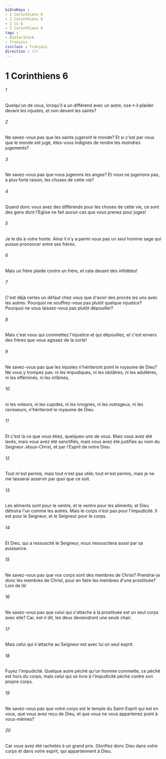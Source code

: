 ```yaml
---
bibleKeys : 
- 1 Corinthiens 6
- 1 Corinthiens 6
- 1 Co 6
- 1 Corinthians 6
tags : 
- Bible/1Co/6
- français
cssclass : français
direction : ltr
---
```


# 1 Corinthiens 6

###### 1
Quelqu'un de vous, lorsqu'il a un différend avec un autre, ose-t-il plaider devant les injustes, et non devant les saints?
###### 2
Ne savez-vous pas que les saints jugeront le monde? Et si c'est par vous que le monde est jugé, êtes-vous indignes de rendre les moindres jugements?
###### 3
Ne savez-vous pas que nous jugerons les anges? Et nous ne jugerions pas, à plus forte raison, les choses de cette vie?
###### 4
Quand donc vous avez des différends pour les choses de cette vie, ce sont des gens dont l'Eglise ne fait aucun cas que vous prenez pour juges!
###### 5
Je le dis à votre honte. Ainsi il n'y a parmi vous pas un seul homme sage qui puisse prononcer entre ses frères.
###### 6
Mais un frère plaide contre un frère, et cela devant des infidèles!
###### 7
C'est déjà certes un défaut chez vous que d'avoir des procès les uns avec les autres. Pourquoi ne souffrez-vous pas plutôt quelque injustice? Pourquoi ne vous laissez-vous pas plutôt dépouiller?
###### 8
Mais c'est vous qui commettez l'injustice et qui dépouillez, et c'est envers des frères que vous agissez de la sorte!
###### 9
Ne savez-vous pas que les injustes n'hériteront point le royaume de Dieu? Ne vous y trompez pas: ni les impudiques, ni les idolâtres, ni les adultères, ni les efféminés, ni les infâmes,
###### 10
ni les voleurs, ni les cupides, ni les ivrognes, ni les outrageux, ni les ravisseurs, n'hériteront le royaume de Dieu.
###### 11
Et c'est là ce que vous étiez, quelques-uns de vous. Mais vous avez été lavés, mais vous avez été sanctifiés, mais vous avez été justifiés au nom du Seigneur Jésus-Christ, et par l'Esprit de notre Dieu.
###### 12
Tout m'est permis, mais tout n'est pas utile; tout m'est permis, mais je ne me laisserai asservir par quoi que ce soit.
###### 13
Les aliments sont pour le ventre, et le ventre pour les aliments; et Dieu détruira l'un comme les autres. Mais le corps n'est pas pour l'impudicité. Il est pour le Seigneur, et le Seigneur pour le corps.
###### 14
Et Dieu, qui a ressuscité le Seigneur, nous ressuscitera aussi par sa puissance.
###### 15
Ne savez-vous pas que vos corps sont des membres de Christ? Prendrai-je donc les membres de Christ, pour en faire les membres d'une prostituée? Loin de là!
###### 16
Ne savez-vous pas que celui qui s'attache à la prostituée est un seul corps avec elle? Car, est-il dit, les deux deviendront une seule chair.
###### 17
Mais celui qui s'attache au Seigneur est avec lui un seul esprit.
###### 18
Fuyez l'impudicité. Quelque autre péché qu'un homme commette, ce péché est hors du corps; mais celui qui se livre à l'impudicité pèche contre son propre corps.
###### 19
Ne savez-vous pas que votre corps est le temple du Saint-Esprit qui est en vous, que vous avez reçu de Dieu, et que vous ne vous appartenez point à vous-mêmes?
###### 20
Car vous avez été rachetés à un grand prix. Glorifiez donc Dieu dans votre corps et dans votre esprit, qui appartiennent à Dieu.
